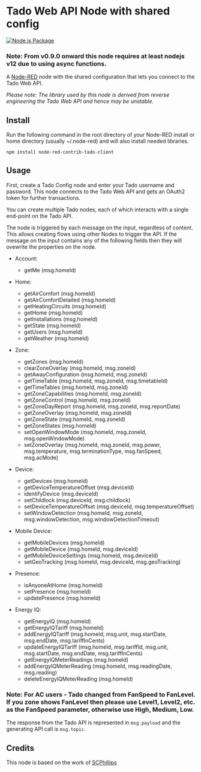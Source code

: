 # Tado Web API Node with shared config

[![Node.js Package](https://github.com/mattdavis90/node-red-contrib-tado-client/actions/workflows/npm-publish.yml/badge.svg)](https://github.com/mattdavis90/node-red-contrib-tado-client/actions/workflows/npm-publish.yml)

### Note: From v0.9.0 onward this node requires at least nodejs v12 due to using async functions.

A <a href="http://nodered.org" target="_new">Node-RED</a> node with the shared configuration that lets you connect to the Tado Web API.

*Please note: The library used by this node is derived from reverse engineering the Tado Web API and hence may be unstable.*

## Install

Run the following command in the root directory of your Node-RED install or home directory (usually ~/.node-red) and will also install
needed libraries.

```
npm install node-red-contrib-tado-client
```

## Usage

First, create a Tado Config node and enter your Tado username and password. This node connects to the Tado Web API and gets an OAuth2
token for further transactions.

You can create multiple Tado nodes, each of which interacts with a single end-point on the Tado API.

The node is triggered by each message on the input, regardless of content. This allows creating flows using other Nodes to
trigger the API. If the message on the input contains any of the following fields then they will ovewrite the properties on the node.

* Account:
  - getMe (msg.homeId)

* Home:
  - getAirComfort (msg.homeId)
  - getAirComfortDetailed (msg.homeId)
  - getHeatingCircuits (msg.homeId)
  - getHome (msg.homeId)
  - getInstallations (msg.homeId)
  - getState (msg.homeId)
  - getUsers (msg.homeId)
  - getWeather (msg.homeId)

* Zone:
  - getZones (msg.homeId)
  - clearZoneOverlay (msg.homeId, msg.zoneId)
  - getAwayConfiguration (msg.homeId, msg.zoneId)
  - getTimeTable (msg.homeId, msg.zoneId, msg.timetableId)
  - getTimeTables (msg.homeId, msg.zoneId)
  - getZoneCapabilities (msg.homeId, msg.zoneId)
  - getZoneControl (msg.homeId, msg.zoneId)
  - getZoneDayReport (msg.homeId, msg.zoneId, msg.reportDate)
  - getZoneOverlay (msg.homeId, msg.zoneId)
  - getZoneState (msg.homeId, msg.zoneId)
  - getZoneStates (msg.homeId)
  - setOpenWindowMode (msg.homeId, msg.zoneId, msg.openWindowMode)
  - setZoneOverlay (msg.homeId, msg.zoneId, msg.power, msg.temperature, msg.terminationType, msg.fanSpeed, msg.acMode)

* Device:
  - getDevices (msg.homeId)
  - getDeviceTemperatureOffset (msg.deviceId)
  - identifyDevice (msg.deviceId)
  - setChildlock (msg.deviceId, msg.childlock)
  - setDeviceTemperatureOffset (msg.deviceId, msg.temperatureOffset)
  - setWindowDetection (msg.homeId, msg.zoneId, msg.windowDetection, msg.windowDetectionTimeout)

* Mobile Device:
  - getMobileDevices (msg.homeId)
  - getMobileDevice (msg.homeId, msg.deviceId)
  - getMobileDeviceSettings (msg.homeId, msg.deviceId)
  - setGeoTracking (msg.homeId, msg.deviceId, msg.geoTracking)

* Presence:
  - isAnyoneAtHome (msg.homeId)
  - setPresence (msg.homeId)
  - updatePresence (msg.homeId)

* Energy IQ:
  - getEnergyIQ (msg.homeId)
  - getEnergyIQTariff (msg.homeId)
  - addEnergyIQTariff (msg.homeId, msg.unit, msg.startDate, msg.endDate, msg.tariffInCents)
  - updateEnergyIQTariff (msg.homeId, msg.tariffId, msg.unit, msg.startDate, msg.endDate, msg.tariffInCents)
  - getEnergyIQMeterReadings (msg.homeId)
  - addEnergyIQMeterReading (msg.homeId, msg.readingDate, msg.reading)
  - deleteEnergyIQMeterReading (msg.homeId)


### Note: For AC users - Tado changed from FanSpeed to FanLevel. If you zone shows FanLevel then please use Level1, Level2, etc. as the FanSpeed parameter, otherwise use High, Medium, Low.

The response from the Tado API is represented in ```msg.payload``` and the generating API call is ```msg.topic```.

## Credits

This node is based on the work of [SCPhillips](http://blog.scphillips.com/posts/2017/01/the-tado-api-v2/)
